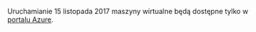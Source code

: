 Uruchamianie 15 listopada 2017 maszyny wirtualne będą dostępne tylko w [portalu Azure](https://portal.azure.com). 
